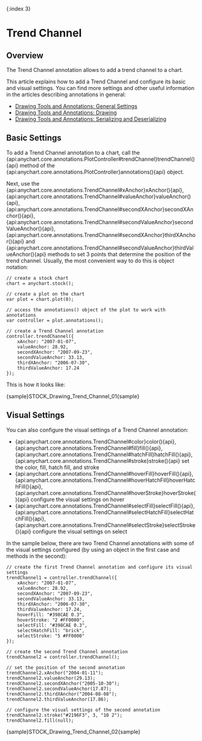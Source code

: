 {:index 3}
# Trend Channel

## Overview

The Trend Channel annotation allows to add a trend channel to a chart.

This article explains how to add a Trend Channel and configure its basic and visual settings. You can find more settings and other useful information in the articles describing annotations in general:

* [Drawing Tools and Annotations: General Settings](General_Settings)
* [Drawing Tools and Annotations: Drawing](Drawing)
* [Drawing Tools and Annotations: Serializing and Deserializing](Serializing_Deserializing)

## Basic Settings

To add a Trend Channel annotation to a chart, call the {api:anychart.core.annotations.PlotController#trendChannel}trendChannel(){api} method of the {api:anychart.core.annotations.PlotController}annotations(){api} object.

Next, use the {api:anychart.core.annotations.TrendChannel#xAnchor}xAnchor(){api}, {api:anychart.core.annotations.TrendChannel#valueAnchor}valueAnchor(){api}, {api:anychart.core.annotations.TrendChannel#secondXAnchor}secondXAnchor(){api}, {api:anychart.core.annotations.TrendChannel#secondValueAnchor}secondValueAnchor(){api}, {api:anychart.core.annotations.TrendChannel#secondXAnchor}thirdXAnchor(){api} and {api:anychart.core.annotations.TrendChannel#secondValueAnchor}thirdValueAnchor(){api} methods to set 3 points that determine the position of the trend channel. Usually, the most convenient way to do this is object notation:

```
// create a stock chart
chart = anychart.stock();

// create a plot on the chart
var plot = chart.plot(0);

// access the annotations() object of the plot to work with annotations
var controller = plot.annotations();

// create a Trend Channel annotation
controller.trendChannel({
    xAnchor: "2007-01-07",
    valueAnchor: 28.92,
    secondXAnchor: "2007-09-23",
    secondValueAnchor: 33.13,
    thirdXAnchor: "2006-07-30",
    thirdValueAnchor: 17.24
});
```

This is how it looks like:

{sample}STOCK\_Drawing\_Trend\_Channel\_01{sample}

## Visual Settings

You can also configure the visual settings of a Trend Channel annotation:

* {api:anychart.core.annotations.TrendChannel#color}color(){api}, {api:anychart.core.annotations.TrendChannel#fill}fill(){api}, {api:anychart.core.annotations.TrendChannel#hatchFill}hatchFill(){api}, {api:anychart.core.annotations.TrendChannel#stroke}stroke(){api} set the color, fill, hatch fill, and stroke
* {api:anychart.core.annotations.TrendChannel#hoverFill}hoverFill(){api}, {api:anychart.core.annotations.TrendChannel#hoverHatchFill}hoverHatchFill(){api}, {api:anychart.core.annotations.TrendChannel#hoverStroke}hoverStroke(){api} configure the visual settings on hover
* {api:anychart.core.annotations.TrendChannel#selectFill}selectFill(){api}, {api:anychart.core.annotations.TrendChannel#selectHatchFill}selectHatchFill(){api}, {api:anychart.core.annotations.TrendChannel#selectStroke}selectStroke(){api} configure the visual settings on select

In the sample below, there are two Trend Channel annotations with some of the visual settings configured (by using an object in the first case and methods in the second):

```
// create the first Trend Channel annotation and configure its visual settings
trendChannel1 = controller.trendChannel({
    xAnchor: "2007-01-07",
    valueAnchor: 28.92,
    secondXAnchor: "2007-09-23",
    secondValueAnchor: 33.13,
    thirdXAnchor: "2006-07-30",
    thirdValueAnchor: 17.24,
    hoverFill: "#398CAE 0.3",
    hoverStroke: "2 #FF0000",
    selectFill: "#398CAE 0.3",
    selectHatchFill: "brick",
    selectStroke: "5 #FF0000"
});

// create the second Trend Channel annotation
trendChannel2 = controller.trendChannel();

// set the position of the second annotation
trendChannel2.xAnchor("2004-01-11");
trendChannel2.valueAnchor(29.13);
trendChannel2.secondXAnchor("2005-10-30");
trendChannel2.secondValueAnchor(17.87);
trendChannel2.thirdXAnchor("2004-08-08");
trendChannel2.thirdValueAnchor(17.86);

// configure the visual settings of the second annotation
trendChannel2.stroke("#2196F3", 3, "10 2");
trendChannel2.fill(null);
```

{sample}STOCK\_Drawing\_Trend\_Channel\_02{sample}